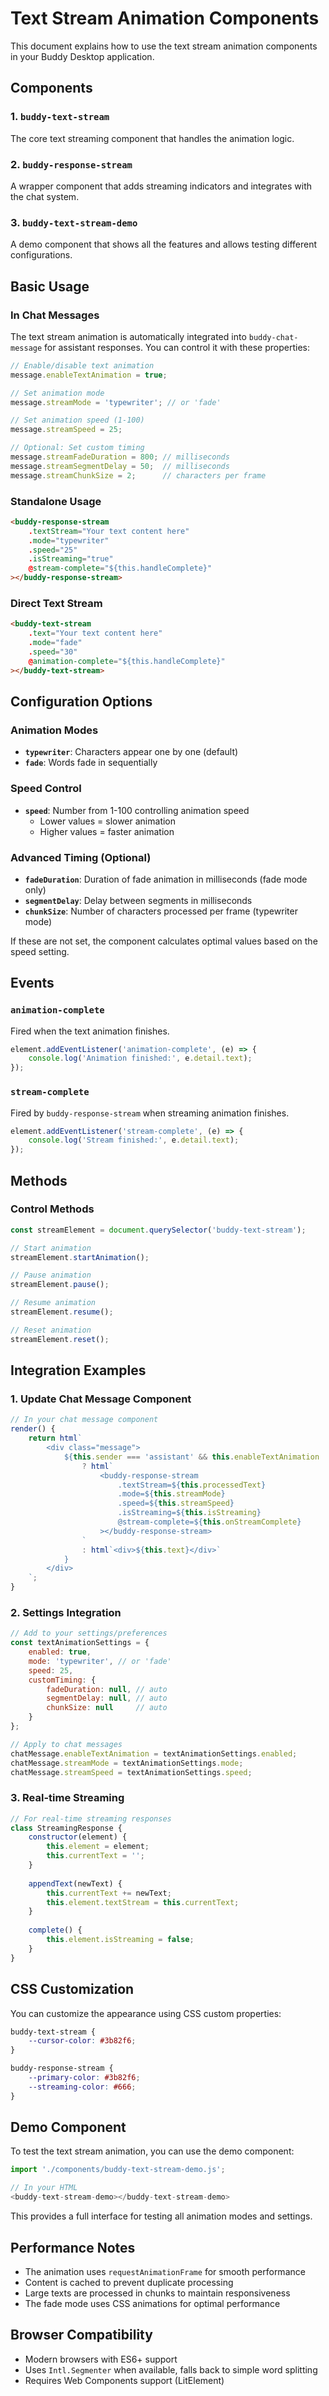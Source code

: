 # Text Stream Animation Components

This document explains how to use the text stream animation components in your Buddy Desktop application.

## Components

### 1. `buddy-text-stream`
The core text streaming component that handles the animation logic.

### 2. `buddy-response-stream`
A wrapper component that adds streaming indicators and integrates with the chat system.

### 3. `buddy-text-stream-demo`
A demo component that shows all the features and allows testing different configurations.

## Basic Usage

### In Chat Messages

The text stream animation is automatically integrated into `buddy-chat-message` for assistant responses. You can control it with these properties:

```javascript
// Enable/disable text animation
message.enableTextAnimation = true;

// Set animation mode
message.streamMode = 'typewriter'; // or 'fade'

// Set animation speed (1-100)
message.streamSpeed = 25;

// Optional: Set custom timing
message.streamFadeDuration = 800; // milliseconds
message.streamSegmentDelay = 50;  // milliseconds
message.streamChunkSize = 2;      // characters per frame
```

### Standalone Usage

```html
<buddy-response-stream
    .textStream="Your text content here"
    .mode="typewriter"
    .speed="25"
    .isStreaming="true"
    @stream-complete="${this.handleComplete}"
></buddy-response-stream>
```

### Direct Text Stream

```html
<buddy-text-stream
    .text="Your text content here"
    .mode="fade"
    .speed="30"
    @animation-complete="${this.handleComplete}"
></buddy-text-stream>
```

## Configuration Options

### Animation Modes

- **`typewriter`**: Characters appear one by one (default)
- **`fade`**: Words fade in sequentially

### Speed Control

- **`speed`**: Number from 1-100 controlling animation speed
  - Lower values = slower animation
  - Higher values = faster animation

### Advanced Timing (Optional)

- **`fadeDuration`**: Duration of fade animation in milliseconds (fade mode only)
- **`segmentDelay`**: Delay between segments in milliseconds
- **`chunkSize`**: Number of characters processed per frame (typewriter mode)

If these are not set, the component calculates optimal values based on the speed setting.

## Events

### `animation-complete`
Fired when the text animation finishes.

```javascript
element.addEventListener('animation-complete', (e) => {
    console.log('Animation finished:', e.detail.text);
});
```

### `stream-complete`
Fired by `buddy-response-stream` when streaming animation finishes.

```javascript
element.addEventListener('stream-complete', (e) => {
    console.log('Stream finished:', e.detail.text);
});
```

## Methods

### Control Methods

```javascript
const streamElement = document.querySelector('buddy-text-stream');

// Start animation
streamElement.startAnimation();

// Pause animation
streamElement.pause();

// Resume animation
streamElement.resume();

// Reset animation
streamElement.reset();
```

## Integration Examples

### 1. Update Chat Message Component

```javascript
// In your chat message component
render() {
    return html`
        <div class="message">
            ${this.sender === 'assistant' && this.enableTextAnimation
                ? html`
                    <buddy-response-stream
                        .textStream=${this.processedText}
                        .mode=${this.streamMode}
                        .speed=${this.streamSpeed}
                        .isStreaming=${this.isStreaming}
                        @stream-complete=${this.onStreamComplete}
                    ></buddy-response-stream>
                `
                : html`<div>${this.text}</div>`
            }
        </div>
    `;
}
```

### 2. Settings Integration

```javascript
// Add to your settings/preferences
const textAnimationSettings = {
    enabled: true,
    mode: 'typewriter', // or 'fade'
    speed: 25,
    customTiming: {
        fadeDuration: null, // auto
        segmentDelay: null, // auto
        chunkSize: null     // auto
    }
};

// Apply to chat messages
chatMessage.enableTextAnimation = textAnimationSettings.enabled;
chatMessage.streamMode = textAnimationSettings.mode;
chatMessage.streamSpeed = textAnimationSettings.speed;
```

### 3. Real-time Streaming

```javascript
// For real-time streaming responses
class StreamingResponse {
    constructor(element) {
        this.element = element;
        this.currentText = '';
    }
    
    appendText(newText) {
        this.currentText += newText;
        this.element.textStream = this.currentText;
    }
    
    complete() {
        this.element.isStreaming = false;
    }
}
```

## CSS Customization

You can customize the appearance using CSS custom properties:

```css
buddy-text-stream {
    --cursor-color: #3b82f6;
}

buddy-response-stream {
    --primary-color: #3b82f6;
    --streaming-color: #666;
}
```

## Demo Component

To test the text stream animation, you can use the demo component:

```javascript
import './components/buddy-text-stream-demo.js';

// In your HTML
<buddy-text-stream-demo></buddy-text-stream-demo>
```

This provides a full interface for testing all animation modes and settings.

## Performance Notes

- The animation uses `requestAnimationFrame` for smooth performance
- Content is cached to prevent duplicate processing
- Large texts are processed in chunks to maintain responsiveness
- The fade mode uses CSS animations for optimal performance

## Browser Compatibility

- Modern browsers with ES6+ support
- Uses `Intl.Segmenter` when available, falls back to simple word splitting
- Requires Web Components support (LitElement)
